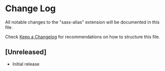 # Change Log

All notable changes to the "sass-alias" extension will be documented in this file.

Check [Keep a Changelog](http://keepachangelog.com/) for recommendations on how to structure this file.

## [Unreleased]

- Initial release